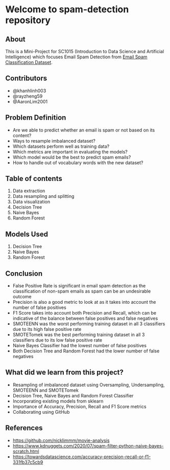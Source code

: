 # Welcome to spam-detection repository

## About 
This is a Mini-Project for SC1015 (Introduction to Data Science and Artificial Intelligence) which focuses Email Spam Detection from [Email Spam Classification Dataset](https://www.kaggle.com/datasets/balaka18/email-spam-classification-dataset-csv).

## Contributors
- @khanhlinh003
- @rayzheng59
- @AaronLim2001

## Problem Definition
- Are we able to predict whether an email is spam or not based on its content?
- Ways to resample imbalanced dataset?
- Which datasets perform well as training data?
- Which metrics are important in evaluating the models?
- Which model would be the best to predict spam emails?
- How to handle out of vocabulary words with the new dataset?

## Table of contents
1. Data extraction
2. Data resampling and splitting 
3. Data visualization
4. Decision Tree
5. Naive Bayes
6. Random Forest 

## Models Used
1. Decision Tree
2. Naive Bayes
3. Random Forest

## Conclusion
- False Positive Rate is significant in email spam detection as the classification of non-spam emails as spam can be an undesirable outcome
- Precision is also a good metric to look at as it takes into account the number of false positives
- F1 Score takes into account both Precision and Recall, which can be indicative of the balance between false positives and false negatives
- SMOTEENN was the worst performing training dataset in all 3 classifiers due to its high false positive rate
- SMOTETomek was the best performing training dataset in all 3 classifiers due to its low false positive rate
- Naive Bayes Classifier had the lowest number of false positives
- Both Decision Tree and Random Forest had the lower number of false negatives

## What did we learn from this project?
- Resampling of imbalanced dataset using Oversampling, Undersampling, SMOTEENN and SMOTETomek
- Decision Tree, Naive Bayes and Random Forest Classifier
- Incorporating existing models from sklearn
- Importance of Accuracy, Precision, Recall and F1 Score metrics
- Collaborating using GitHub

## References
- https://github.com/nicklimmm/movie-analysis
- https://www.kdnuggets.com/2020/07/spam-filter-python-naive-bayes-scratch.html
- https://towardsdatascience.com/accuracy-precision-recall-or-f1-331fb37c5cb9
